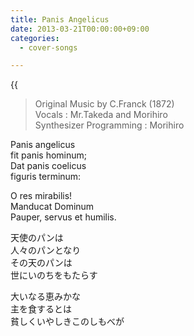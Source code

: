 ```yaml
---
title: Panis Angelicus
date: 2013-03-21T00:00:00+09:00
categories:
  - cover-songs

---
```

{{<audio panisf>}}

>Original Music by C.Franck (1872)  
> Vocals : Mr.Takeda and Morihiro  
> Synthesizer Programming : Morihiro  

Panis angelicus  
fit panis hominum;  
Dat panis coelicus  
figuris terminum:  

O res mirabilis!  
Manducat Dominum  
Pauper, servus et humilis.

天使のパンは  
人々のパンとなり  
その天のパンは  
世にいのちをもたらす

大いなる恵みかな  
主を食するとは  
貧しくいやしきこのしもべが  